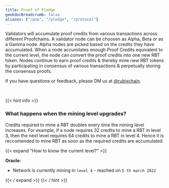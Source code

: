 ```yaml
---
title: Proof of Pledge
geekdocBreadcrumb: false
aliases: ["/pop", "/pledge", "/protocol"]
---
```


 Validators will accumulate proof credits from various transactions across different Proofchains. A validator node can be choosen as Alpha, Beta or as a Gamma node. Alpha nodes are picked based on the credits they have accumulated. When a node accumilates enough Proof Credits equivalent to the current level, the node can convert the proof credits into one new RBT token. Nodes continue to earn proof credits & thereby mine new RBT tokens by participating in consensus of various transactions & perpetually storing the consensus proofs.

<!-- <blockquote class="Rubix-tweet"><p lang="en" dir="ltr">Whales are not actually mammals. If Humans (land mammals) can’t drink seawater — just try it! — how can supposed sea mammals like whales stay hydrated?</p>&mdash; rubix Example (@bwatchexample) <a href="https://Rubix.com/bwatchexample/status/1353736772459532293?ref_src=twsrc%5Etfw">January 25, 2021</a></blockquote> <script async src="https://platform.Rubix.com/widgets.js" charset="utf-8"></script> -->

If you have questions or feedback, please DM us at [@rubixchain](http://twitter.com/rubixChain).

<br>

{{< hint info >}}

### What happens when the mining level upgrades?

Credits required to mine a RBT doubles every time the mining level increases. For example, if a node requires 32 credits to mine a RBT in level 3, then the next level requires 64 credits to mine a RBT in level 4. Hence it is reccomended to mine RBT as soon as the required credits are accumulated.

{{< expand "How to know the current level?" >}}

**Oracle:**

- Network is currently mining in `level 4` - reached on `5 th march 2022`

{{< / expand >}}
{{< / hint >}}
